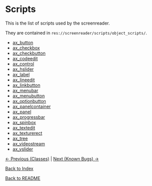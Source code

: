# Scripts

This is the list of scripts used by the screenreader.

They are contained in ``res://screenreader/scripts/object_scripts/``.

- [ax_button](classes/ax_button.md)
- [ax_checkbox](classes/ax_checkbox.md)
- [ax_checkbutton](classes/ax_checkbutton.md)
- [ax_codeedit](classes/ax_codeedit.md)
- [ax_control](classes/ax_control.md)
- [ax_hslider](classes/ax_hslider.md)
- [ax_label](classes/ax_label.md)
- [ax_lineedit](classes/ax_lineedit.md)
- [ax_linkbutton](classes/ax_linkbutton.md)
- [ax_menubar](classes/ax_menubar.md)
- [ax_menubutton](classes/ax_menubutton.md)
- [ax_optionbutton](classes/ax_optionbutton.md)
- [ax_panelcontainer](classes/ax_panelcontainer.md)
- [ax_panel](classes/ax_panel.md)
- [ax_progressbar](classes/ax_progressbar.md)
- [ax_spinbox](classes/ax_spinbox.md)
- [ax_textedit](classes/ax_textedit.md)
- [ax_texturerect](classes/ax_texturerect.md)
- [ax_tree](classes/ax_tree.md)
- [ax_videostream](classes/ax_videostream.md)
- [ax_vslider](classes/ax_vslider.md)


[<- Previous (Classes)](classes.md)
 | [Next (Known Bugs) ->](known_bugs.md)

[Back to Index](index.md)

[Back to README](../../README.md)
